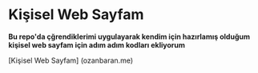 # Kişisel Web Sayfam  

**Bu repo'da çğrendiklerimi uygulayarak kendim için hazırlamış olduğum kişisel web sayfam için adım adım kodları ekliyorum**

[Kişisel Web Sayfam] (ozanbaran.me)
